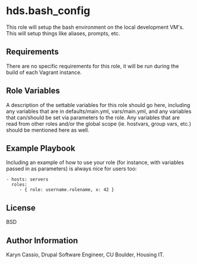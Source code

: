 hds.bash_config
=========

This role will setup the bash environment on the local development VM's. This will setup things like aliases, prompts, etc.

Requirements
------------

There are no specific requirements for this role, it will be run during the build of each Vagrant instance.

Role Variables
--------------

A description of the settable variables for this role should go here, including any variables that are in defaults/main.yml, vars/main.yml, and any variables that can/should be set via parameters to the role. Any variables that are read from other roles and/or the global scope (ie. hostvars, group vars, etc.) should be mentioned here as well.

Example Playbook
----------------

Including an example of how to use your role (for instance, with variables passed in as parameters) is always nice for users too:

    - hosts: servers
      roles:
         - { role: username.rolename, x: 42 }

License
-------

BSD

Author Information
------------------

Karyn Cassio, Drupal Software Engineer, CU Boulder, Housing IT.
